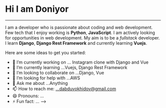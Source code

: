 # Hi I am Doniyor

___

I am a developer who is passionate about coding and web development. Few tech that I enjoy working is **Python**, **JavaScript**. I am actively looking for opportunities
in web development. My aim is to be a *fullstack* developer. I learn **Django**, **Django Rest Framework** and currently learning **Vuejs**.


Here are some ideas to get you started:

- 🔭 I’m currently working on ... Instagram clone with Django and Vue
- 🌱 I’m currently learning ...Vuejs, Django Rest Framework
- 👯 I’m looking to collaborate on ...Django, Vue
- 🤔 I’m looking for help with ...AWS
- 💬 Ask me about ...Anything
- 📫 How to reach me: ...dabduvokhidov@gmail.com
- 😄 Pronouns: ...
- ⚡ Fun fact: ...
-->
